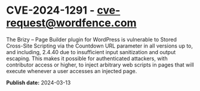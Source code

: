 # CVE-2024-1291 - cve-request@wordfence.com

The Brizy – Page Builder plugin for WordPress is vulnerable to Stored Cross-Site Scripting via the Countdown URL parameter in all versions up to, and including, 2.4.40 due to insufficient input sanitization and output escaping. This makes it possible for authenticated attackers, with contributor access or higher, to inject arbitrary web scripts in pages that will execute whenever a user accesses an injected page.

**Publish date:** 2024-03-13
